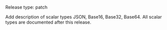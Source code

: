 Release type: patch

Add description of scalar types JSON, Base16, Base32, Base64.
All scalar types are documented after this release.
